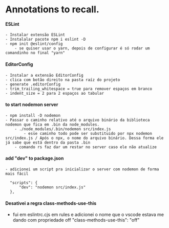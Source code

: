 # Annotations to recall.


#### ESLint
    - Instalar extensão ESLint
    - Instalalar pacote npm i eslint -D
    - npm init @eslint/config
        - se quiser usar o yarn, depois de configurar é só rodar um comandinho no final "yarn"

#### EditorConfig
    - Instalar a extensão EditorConfig
    - clica com botão direito na pasta raíz do projeto
    - generate .editorConfig
    - trim_trailing_whitespace = true para remover espaços em branco
    - indent_size = 2 para 2 espaços ao tabular

#### to start nodemon server
    - npm install -D nodemon
    - Passar o caminho relativo até o arquivo binário da biblioteca nodemon que fica em .bin da node_modules.
        - ./node_modules/.bin/nodemon src/index.js
            - esse caminho todo pode ser substituido por npx nodemon src/index.js / Após o npx, o nome do arquivo binário. Dessa forma ele já sabe que está dentro da pasta .bin
        - comando rs faz dar um restar no server caso ele não atualize

#### add "dev" to package.json
    - adicionei um script pra inicializar o server com nodemon de forma mais fácil
  ```
    "scripts": {
        "dev": "nodemon src/index.js"
    },
  ```


#### Desativei a regra class-methods-use-this
  - fui em eslintrc.cjs em rules e adicionei o nome que o vscode estava me dando com propriedade off "class-methods-use-this": "off"